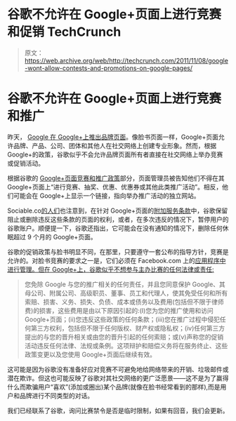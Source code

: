 # 谷歌不允许在 Google+页面上进行竞赛和促销 TechCrunch

> 原文：<https://web.archive.org/web/http://techcrunch.com/2011/11/08/google-wont-allow-contests-and-promotions-on-google-pages/>

# 谷歌不允许在 Google+页面上进行竞赛和推广

昨天， [Google 在 Google+上推出品牌页面](https://web.archive.org/web/20230203082439/https://techcrunch.com/2011/11/07/google-launches-pages-opens-floodgates-for-brands-and-everything-else/)。像脸书页面一样，Google+页面允许品牌、产品、公司、团体和其他人在社交网络上创建专业形象。然而，根据 Google+的政策，谷歌似乎不会允许品牌页面所有者直接在社交网络上举办竞赛或促销活动。

根据谷歌的 [Google+页面竞赛和推广政策](https://web.archive.org/web/20230203082439/http://www.google.com/intl/en/+/policy/pagescontestpolicy.html)部分，页面管理员被告知他们不得在其 Google+页面上“进行竞赛、抽奖、优惠、优惠券或其他此类推广活动”。相反，他们可能会在 Google+上显示一个链接，指向举办推广活动的独立网站。

Sociable.co[的人们](https://web.archive.org/web/20230203082439/http://sociable.co/social-media/google-bans-promotions-and-competitions-on-google-pages-for-brands/)也注意到，在针对 Google+页面的[附加服务条款](https://web.archive.org/web/20230203082439/http://www.google.com/intl/en/+/policy/pagesterm.html)中，谷歌保留阻止或删除违反这些条款的页面的权利，或者，在多次违反的情况下，暂停用户的谷歌账户。顺便提一下，谷歌还指出，它可能会在没有通知的情况下，删除任何休眠超过 9 个月的 Google+页面。

谷歌的促销政策与脸书明显不同，在那里，只要遵守一套公布的指导方针，竞赛是允许的。对脸书竞赛的要求之一是，它们必须在 Facebook.com 上的[应用程序中进行管理。但在 Google+上，谷歌似乎不想参与主办比赛的任何法律或责任:](https://web.archive.org/web/20230203082439/https://developers.facebook.com/docs/guides/canvas/)

> 您免除 Google 与您的推广相关的任何责任，并且您同意保护 Google、其母公司、附属公司、高级职员、董事、员工和代理人，使其免受任何和所有索赔、损害、义务、损失、负债、成本或债务以及费用(包括但不限于律师费)的损害，这些费用是由以下原因引起的:(I)您为您的推广使用和访问 Google+页面；(ii)您违反这些政策的任何条款；(iii)您在推广过程中侵犯任何第三方权利，包括但不限于任何版权、财产权或隐私权；(iv)任何第三方提出的与您的晋升相关或由您的晋升引起的任何索赔；或(v)声称您的促销活动违反任何法律、法规或条例。这项辩护和赔偿义务将在服务终止、这些政策变更以及您使用 Google+页面后继续有效。

这可能是因为谷歌没有准备好应对竞赛不可避免地给网络带来的开销、垃圾邮件或潜在欺诈。但这也可能反映了谷歌对其社交网络的更广泛愿景——这不是为了赢得什么而欺骗用户“喜欢”(添加或圈出)某个品牌(就像在脸书经常看到的那样),而是用户和品牌进行不同类型的对话。

我们已经联系了谷歌，询问比赛禁令是否是临时限制，如果有回音，我们会更新。